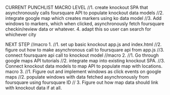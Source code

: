 CURRENT PUNCHLIST
MACRO LEVEL
//1. create knockout SPA that asynchronously calls foursquare API to populate
knockout data models
//2. integrate google map which creates markers using ko data model
//3. Add windows to markers, which when clicked, asynchronously fetch foursquare
checkin/review data or whatever.
4.  adapt this so user can search for whichever city

NEXT STEP
//macro 1.
//1. set up basic knockout app.js and index.html
//2. figure out how to make asynchronous call to foursquare api from app.js
//3. connect foursquare api call to knockout model
//macro 2.
//1. Go through google maps API tutorials
//2. integrate map into existing knockout SPA.
//3.  Connect knockout data models to map API to populate map with locations.
macro 3.
//1. Figure out and implement windows as click events on google maps
//2. populate windows with data fetched asynchronously from foursquare using
foursquare ID
// 3. Figure out how map data should link with knockout data if at all.
